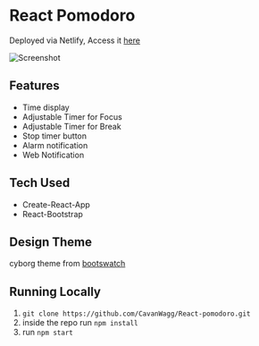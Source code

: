 # React Pomodoro

Deployed via Netlify, Access it [here]()

![Screenshot](https://cl.ly/d0385050c417/Image%2525202018-09-01%252520at%2525203.52.56%252520PM.png)

## Features

- Time display
- Adjustable Timer for Focus
- Adjustable Timer for Break
- Stop timer button
- Alarm notification
- Web Notification

## Tech Used

- Create-React-App
- React-Bootstrap

## Design Theme

cyborg theme from [bootswatch](https://www.bootstrapcdn.com/bootswatch/)

## Running Locally

1. `git clone https://github.com/CavanWagg/React-pomodoro.git`
2. inside the repo run `npm install`
3. run `npm start`
